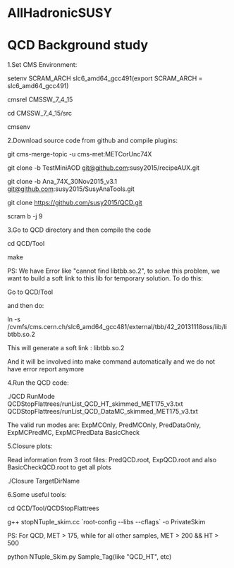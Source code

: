 # AllHadronicSUSY
# QCD Background study

1.Set CMS Environment:

setenv SCRAM_ARCH slc6_amd64_gcc491(export SCRAM_ARCH = slc6_amd64_gcc491)

cmsrel CMSSW_7_4_15

cd CMSSW_7_4_15/src

cmsenv

2.Download source code from github and compile plugins:

git cms-merge-topic -u cms-met:METCorUnc74X

git clone -b TestMiniAOD git@github.com:susy2015/recipeAUX.git

git clone -b Ana_74X_30Nov2015_v3.1 git@github.com:susy2015/SusyAnaTools.git

git clone https://github.com/susy2015/QCD.git

scram b -j 9

3.Go to QCD directory and then compile the code

cd QCD/Tool

make

PS: We have Error like "cannot find libtbb.so.2", to solve this problem, we want to build a soft link to this lib for temporary solution. To do this:

Go to QCD/Tool

and then do:

ln -s /cvmfs/cms.cern.ch/slc6_amd64_gcc481/external/tbb/42_20131118oss/lib/libtbb.so.2

This will generate a soft link : libtbb.so.2

And it will be involved into make command automatically and we do not have error report anymore

4.Run the QCD code:

./QCD RunMode QCDStopFlattrees/runList_QCD_HT_skimmed_MET175_v3.txt QCDStopFlattrees/runList_QCD_DataMC_skimmed_MET175_v3.txt

The valid run modes are: ExpMCOnly, PredMCOnly, PredDataOnly, ExpMCPredMC, ExpMCPredData BasicCheck

5.Closure plots:

Read information from 3 root files: PredQCD.root, ExpQCD.root and also BasicCheckQCD.root to get all plots

./Closure TargetDirName

6.Some useful tools:

cd QCD/Tool/QCDStopFlattrees

g++ stopNTuple_skim.cc \`root-config --libs --cflags\` -o PrivateSkim

PS: For QCD, MET > 175, while for all other samples, MET > 200 && HT > 500

python NTuple_Skim.py Sample_Tag(like "QCD_HT", etc)

